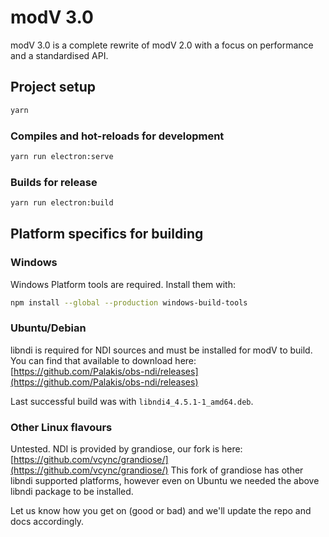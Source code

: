 # modV 3.0

modV 3.0 is a complete rewrite of modV 2.0 with a focus on performance and a standardised API.


## Project setup
```bash
yarn
```

### Compiles and hot-reloads for development
```bash
yarn run electron:serve
```

### Builds for release
```bash
yarn run electron:build
```

## Platform specifics for building

### Windows
Windows Platform tools are required. Install them with:
```bash
npm install --global --production windows-build-tools
```

### Ubuntu/Debian
libndi is required for NDI sources and must be installed for modV to build. You can find that available to download here:
[https://github.com/Palakis/obs-ndi/releases](https://github.com/Palakis/obs-ndi/releases)

Last successful build was with `libndi4_4.5.1-1_amd64.deb`.

### Other Linux flavours
Untested. NDI is provided by grandiose, our fork is here: [https://github.com/vcync/grandiose/](https://github.com/vcync/grandiose/)
This fork of grandiose has other libndi supported platforms, however even on Ubuntu we needed the above libndi package to be installed.

Let us know how you get on (good or bad) and we'll update the repo and docs accordingly.